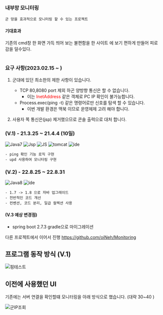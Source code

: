 
### 내부망 모니터링
```
군 망을 효과적으로 모니터링 할 수 있는 프로젝트 
```

#### 기대효과
기존의 cmd창 한 화면 가득 띄어 보는 불편함을 
한 사이트 에 보기 편하게 만들어 피로감을 덜수있다. 
</br>
</br>

### 요구 사항(2023.02.15 ~ )
1. 군대에 있던 최소한의 제한 사항이 있습니다.
    - TCP 80,8080 port 제외 하곤 양방향 통신은 할 수 없습니다.
      - 이는 <span style="color:red">InetAddress</span> 같은 객체로 PC IP 확인이 불가능합니다.
   - Process.exec(ping -t) 같은 명령어로만 신호를 탐색 할 수 있습니다.
      - 이번 개발 환경은 맥북 이므로 운영체제 고려 해야 합니다.
     
2. 사용자 쪽 통신은(jsp) 제거했으므로 콘솔 출력으로 대처 합니다.


   


### (V.1) - 21.3.25 ~ 21.4.4 (10일)
![Java7](https://img.shields.io/badge/Java-7-yellow)
![Jsp](https://img.shields.io/badge/-Jsp-blue)
![JS](https://img.shields.io/badge/-Javascript-green)
![tomcat](https://img.shields.io/badge/tomcat-4.1-lightgrey)
![ide](https://img.shields.io/badge/IDE-%EB%A9%94%EB%AA%A8%EC%9E%A5-brightgreen)
```
- ping 확인 기능 로직 구현 
- upd 사용하여 모니터링 구현
```



### (V.2) - 22.8.25 ~ 22.8.31
![Java8](https://img.shields.io/badge/Java-8-yellow)
![ide](https://img.shields.io/badge/IDE-Intellij-brightgreen)
```
- 1.7 -> 1.8 으로 자바 업그레이드
- 전반적인 코드 개선
- 컨벤션, 코드 분리, 일급 컬렉션 사용
```


#### (V.3 예상 변경점)
- spring boot 2.7.3 gradle으로 마이그레이션

다른 프로젝트에서 이어서 진행 
https://github.com/oiNeh/Monitoring 


## 프로그램 동작 방식 (V.1)
![핑테스트](https://user-images.githubusercontent.com/105915960/187028697-0736ad17-0152-4b89-908a-bfffdb32f955.png)


## 이전에 사용했던 UI
기존에는 서버 연결을 확인할떄 모니터링을 아래 방식으로 했습니다. (대략 30~40 ) </br>

![군IP조회](https://user-images.githubusercontent.com/105915960/186712395-94087687-fa8e-46c0-abf5-bddda8d249f2.png)

